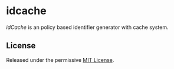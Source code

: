 # idcache
*idCache* is an policy based identifier generator with cache system.

## License
Released under the permissive [MIT License][].

[MIT License]: https://github.com/Junbong/idcache/blob/master/LICENSE
